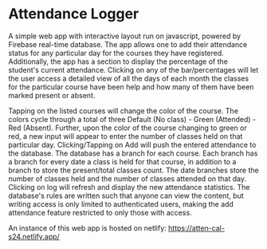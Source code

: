 # Attendance Logger
A simple web app with interactive layout run on javascript, powered by Firebase real-time database. The app allows one to add their attendance status for any particular day for the courses they have registered. Additionally, the app has a section to display the percentage of the student's current attendance. Clicking on any of the bar/percentages will let the user access a detailed view of all the days of each month the classes for the particular course have been help and how many of them have been marked present or absent. 

Tapping on the listed courses will change the color of the course. The colors cycle through a total of three Default (No class) - Green (Attended) - Red (Absent). Further, upon the color of the course changing to green or red, a new input will appear to enter the number of classes held on that particular day. Clicking/Tapping on Add will push the entered attendance to the database. The database has a branch for each course. Each branch has a branch for every date a class is held for that course, in addition to a branch to store the present/total classes count. The date branches store the number of classes held and the number of classes attended on that day. Clicking on log will refresh and display the new attendance statistics. The database's rules are written such that anyone can view the content, but writing access is only limited to authenticated users, making the add attendance feature restricted to only those with access.

An instance of this web app is hosted on netlify:
https://atten-cal-s24.netlify.app/
